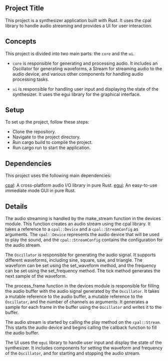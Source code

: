 ## Project Title
This project is a synthesizer application built with Rust. It uses the cpal library to handle audio streaming and provides a UI for user interaction.

## Concepts
This project is divided into two main parts: the `core` and the `ui`.

- `core` is responsible for generating and processing audio. It includes an Oscillator for generating waveforms, a Stream for streaming audio to the audio device, and various other components for handling audio processing tasks.

- `ui` is responsible for handling user input and displaying the state of the synthesizer. It uses the egui library for the graphical interface.

## Setup
To set up the project, follow these steps:

- Clone the repository.
- Navigate to the project directory.
- Run cargo build to compile the project.
- Run cargo run to start the application.

## Dependencies
This project uses the following main dependencies:

[cpal](https://github.com/RustAudio/cpal): A cross-platform audio I/O library in pure Rust.
[egui](https://github.com/emilk/egui): An easy-to-use immediate mode GUI in pure Rust.

## Details

The audio streaming is handled by the make_stream function in the devices module. This function creates an audio stream using the cpal library. It takes a reference to a `cpal::Device` and a `cpal::StreamConfig` as arguments. The `cpal::Device` represents the audio device that will be used to play the sound, and the `cpal::StreamConfig` contains the configuration for the audio stream.

The `Oscillator` is responsible for generating the audio signal. It supports different waveforms, including sine, square, saw, and triangle. The waveform can be set using the set_waveform method, and the frequency can be set using the set_frequency method. The tick method generates the next sample of the waveform.

The process_frame function in the devices module is responsible for filling the audio buffer with the audio signal generated by the `Oscillator`. It takes a mutable reference to the audio buffer, a mutable reference to the `Oscillator`, and the number of channels as arguments. It generates a sample for each frame in the buffer using the `Oscillator` and writes it to the buffer.

The audio stream is started by calling the play method on the `cpal::Stream`. This starts the audio device and begins calling the callback function to fill the audio buffer.

The UI uses the `egui` library to handle user input and display the state of the synthesizer. It includes components for setting the waveform and frequency of the `Oscillator`, and for starting and stopping the audio stream.
